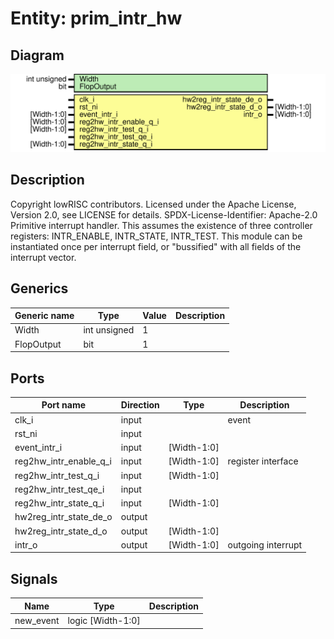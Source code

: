# Entity: prim_intr_hw

## Diagram

![Diagram](prim_intr_hw.svg "Diagram")
## Description

Copyright lowRISC contributors.
 Licensed under the Apache License, Version 2.0, see LICENSE for details.
 SPDX-License-Identifier: Apache-2.0
 Primitive interrupt handler. This assumes the existence of three
 controller registers: INTR_ENABLE, INTR_STATE, INTR_TEST.
 This module can be instantiated once per interrupt field, or
 "bussified" with all fields of the interrupt vector.
 
## Generics

| Generic name | Type         | Value | Description |
| ------------ | ------------ | ----- | ----------- |
| Width        | int unsigned | 1     |             |
| FlopOutput   | bit          | 1     |             |
## Ports

| Port name              | Direction | Type        | Description        |
| ---------------------- | --------- | ----------- | ------------------ |
| clk_i                  | input     |             | event              |
| rst_ni                 | input     |             |                    |
| event_intr_i           | input     | [Width-1:0] |                    |
| reg2hw_intr_enable_q_i | input     | [Width-1:0] | register interface |
| reg2hw_intr_test_q_i   | input     | [Width-1:0] |                    |
| reg2hw_intr_test_qe_i  | input     |             |                    |
| reg2hw_intr_state_q_i  | input     | [Width-1:0] |                    |
| hw2reg_intr_state_de_o | output    |             |                    |
| hw2reg_intr_state_d_o  | output    | [Width-1:0] |                    |
| intr_o                 | output    | [Width-1:0] | outgoing interrupt |
## Signals

| Name      | Type               | Description |
| --------- | ------------------ | ----------- |
| new_event | logic  [Width-1:0] |             |
